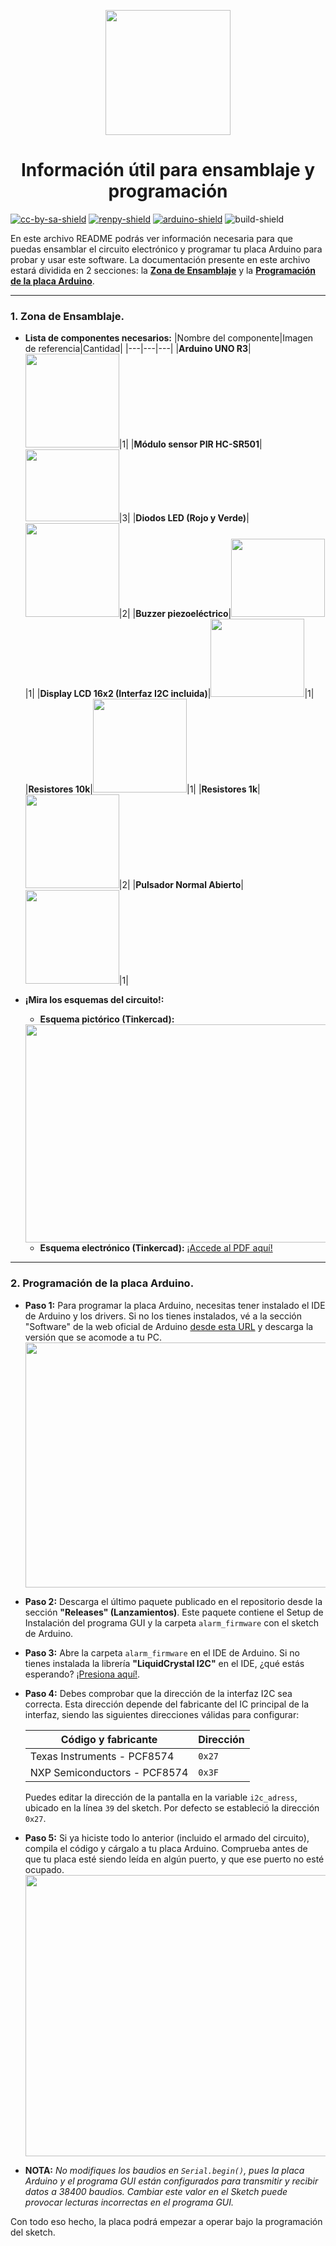 [cc-by-sa]: http://creativecommons.org/licenses/by-sa/4.0/
[renpy]: https://renpy.org/
[arduino]: https://www.arduino.cc/

[cc-by-sa-image]: https://licensebuttons.net/l/by-sa/4.0/88x31.png
[cc-by-sa-shield]: https://img.shields.io/badge/Licencia-CC--BY--SA%204.0-brightgreen
[renpy-shield]: https://img.shields.io/badge/Motor%20Gráfico-Ren'Py-red
[arduino-shield]: https://img.shields.io/badge/Hardware-Arduino-blue
[build-shield]: https://img.shields.io/badge/Build-Passing-green

<p align="center">
  <img width="200" height="200" src="https://user-images.githubusercontent.com/77955772/195935170-0eca162f-a566-4459-9316-24509700dead.png">
</p>

<h1 align = "center"> Información útil para ensamblaje y programación </h1>

[![cc-by-sa-shield]][cc-by-sa] [![renpy-shield]][renpy] [![arduino-shield]][arduino] ![build-shield]

En este archivo README podrás ver información necesaria para que puedas ensamblar el circuito electrónico y programar tu placa Arduino para probar y usar este software.
La documentación presente en este archivo estará dividida en 2 secciones: la <ins>**Zona de Ensamblaje**</ins> y la <ins>**Programación de la placa Arduino**</ins>.

---

### 1. Zona de Ensamblaje.

* **Lista de componentes necesarios:**
  |Nombre del componente|Imagen de referencia|Cantidad|
  |---|---|---|
  |**Arduino UNO R3**|<img width="150" height="150" src="https://arduino.cl/wp-content/uploads/2019/09/Arduino-Uno.jpg">|1|
  |**Módulo sensor PIR HC-SR501**|<img width="150" height="115" src="https://www.seekpng.com/png/detail/356-3562233_pir-motion-sensor-module-pir-motion-sensor.png">|3|
  |**Diodos LED (Rojo y Verde)**|<img width="150" height="150" src="https://atlas-content-cdn.pixelsquid.com/assets_v2/283/2830791147733914962/jpeg-600/G03.jpg">|2|
  |**Buzzer piezoeléctrico**|<img width="150" height="125" src="https://http2.mlstatic.com/D_NQ_NP_894633-MLC48098689757_112021-O.webp">|1|
  |**Display LCD 16x2 (Interfaz I2C incluida)**|<img width="150" height="125" src="https://www.winstar.com.tw/uploads/photos/character-lcd-display-modules/WH1602W-TDI-2.jpg">|1|
  |**Resistores 10k**|<img width="150" height="150" src=https://m.media-amazon.com/images/I/51FT14kt4HL._SX466_.jpg>|1|
  |**Resistores 1k**|<img width="150" height="150" src=https://i.ebayimg.com/images/g/C9gAAOSwqMxfi3dA/s-l500.jpg>|2|
  |**Pulsador Normal Abierto**|<img width="150" height="150" src=https://cdn.sparkfun.com//assets/parts/2/6/2/9/09190-03-L.jpg>|1|
  

* **¡Mira los esquemas del circuito!:**
  - **Esquema pictórico (Tinkercad):**
  <img width="720" height="349" src="https://user-images.githubusercontent.com/77955772/195632456-7d74b375-e121-447c-8d95-80e984914c8f.png">
  
  - **Esquema electrónico (Tinkercad):**
  [¡Accede al PDF aquí!](https://github.com/CharlieFuu69/The_Watchdog_Project/files/9777993/The_Watchdog_Project_Scheme_02.pdf)

  
---

### 2. Programación de la placa Arduino.

* **Paso 1:** Para programar la placa Arduino, necesitas tener instalado el IDE de Arduino y los drivers. Si no los tienes instalados, vé a la sección "Software" de la web oficial de Arduino [desde esta URL](https://www.arduino.cc/en/software) y descarga la versión que se acomode a tu PC.
  <img width="800" height="392" src=https://user-images.githubusercontent.com/77955772/195956603-70cd495e-2e78-4935-b584-bb4a71f84822.png>
* **Paso 2:** Descarga el último paquete publicado en el repositorio desde la sección **"Releases" (Lanzamientos)**. Este paquete contiene el Setup de Instalación del programa GUI y la carpeta `alarm_firmware` con el sketch de Arduino.
* **Paso 3:** Abre la carpeta `alarm_firmware` en el IDE de Arduino. Si no tienes instalada la librería **"LiquidCrystal I2C"** en el IDE, ¿qué estás esperando? [¡Presiona aquí!](https://www.arduino.cc/reference/en/libraries/liquidcrystal-i2c/).
* **Paso 4:** Debes comprobar que la dirección de la interfaz I2C sea correcta. Esta dirección depende del fabricante del IC principal de la interfaz, siendo las siguientes direcciones válidas para configurar:
  
  |Código y fabricante|Dirección|
  |---|---|
  |Texas Instruments - PCF8574|`0x27`|
  |NXP Semiconductors - PCF8574|`0x3F`|
  
  Puedes editar la dirección de la pantalla en la variable `i2c_adress`, ubicado en la línea `39` del sketch. Por defecto se estableció la dirección `0x27`.
* **Paso 5:** Si ya hiciste todo lo anterior (incluido el armado del circuito), compila el código y cárgalo a tu placa Arduino. Comprueba antes de que tu placa esté siendo leída en algún puerto, y que ese puerto no esté ocupado.
  <img width="800" height="450" src=https://user-images.githubusercontent.com/77955772/195958922-f86d4573-5cc9-4b61-902d-c014b1cba868.png>
  
* **NOTA:** _No modifiques los baudios en `Serial.begin()`, pues la placa Arduino y el programa GUI están configurados para transmitir y recibir datos a 38400 baudios. Cambiar este valor en el Sketch puede provocar lecturas incorrectas en el programa GUI._


Con todo eso hecho, la placa podrá empezar a operar bajo la programación del sketch.

